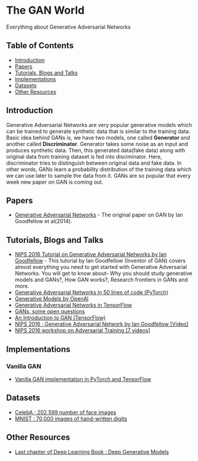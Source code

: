 # The GAN World
Everything about Generative Adversarial Networks

## Table of Contents
- [Introduction](#Introduction)
- [Papers](#Papers)
- [Tutorials, Blogs and Talks](#Tutorials-Blogs-Talks)
- [Implementations](#Implementations)
- [Datasets](#Datasets)
- [Other Resources](#other)

## Introduction
Generative Adversarial Networks are very popular generative models which can be trained to generate synthetic data that is similar to the training data. Basic idea behind GANs is, we have two models, one called **Generator** and another called **Discriminator**. Generator takes some noise as an input and produces synthetic data. Then, this generated data(fake data) along with original data from training dataset is fed into disciminator. Here, discriminator tries to distinguish between original data and fake data. In other words, GANs learn a probability distribution of the training data which we can use later to sample the data from it. GANs are so popular that every week new paper on GAN is coming out.

## Papers
* [Generative Adversarial Networks](https://arxiv.org/abs/1406.2661) - The original paper on GAN by Ian Goodfellow et al(2014).

## Tutorials, Blogs and Talks
* [NIPS 2016 Tutorial on Generative Adversarial Networks by Ian Goodfellow](https://arxiv.org/abs/1701.00160) - This tutorial by Ian Goodfellow (Inventor of GAN) covers almost everything you need to get started with Generative Adversarial Networks. You will get to know about- Why you should study generative models and GANs?, How GAN works?, Research frontiers in GANs and more. 
* [Generative Adversarial Networks in 50 lines of code (PyTorch)](https://medium.com/@devnag/generative-adversarial-networks-gans-in-50-lines-of-code-pytorch-e81b79659e3f)
* [Generative Models by OpenAI](https://blog.openai.com/generative-models/)
* [Generative Adversarial Networks in TensorFlow](http://wiseodd.github.io/techblog/2016/09/17/gan-tensorflow/)
* [GANs, some open questions](http://www.offconvex.org/2017/03/15/GANs/)
* [An Introduction to GAN (TensorFlow)](http://blog.aylien.com/introduction-generative-adversarial-networks-code-tensorflow/)
* [NIPS 2016 :  Generative Adversarial Network by Ian Goodfellow [Video]](https://www.youtube.com/watch?v=AJVyzd0rqdc)
* [NIPS 2016 workshop on Adversarial Training [7 videos]](https://www.youtube.com/watch?v=RvgYvHyT15E&list=PLJscN9YDD1buxCitmej1pjJkR5PMhenTF)

## Implementations

### Vanilla GAN
* [Vanilla GAN implementation in PyTorch and TensorFlow](https://github.com/wiseodd/generative-models/tree/master/GAN/vanilla_gan)

## Datasets
* [CelebA : 202,599 number of face images](http://mmlab.ie.cuhk.edu.hk/projects/CelebA.html)
* [MNIST : 70,000 images of hand-written digits](http://yann.lecun.com/exdb/mnist/)

## Other Resources
* [Last chapter of Deep Learning Book : Deep Generative Models](https://www.deeplearningbook.org/contents/generative_models.html)
